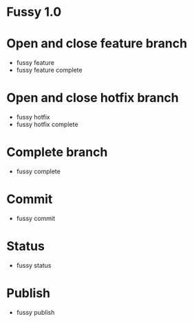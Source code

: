 # Fussy 1.0

# Open and close feature branch

 - fussy feature
 - fussy feature complete

# Open and close hotfix branch

 - fussy hotfix
 - fussy hotfix complete

# Complete branch

 - fussy complete

# Commit

 - fussy commit

# Status

 - fussy status

# Publish

 - fussy publish
